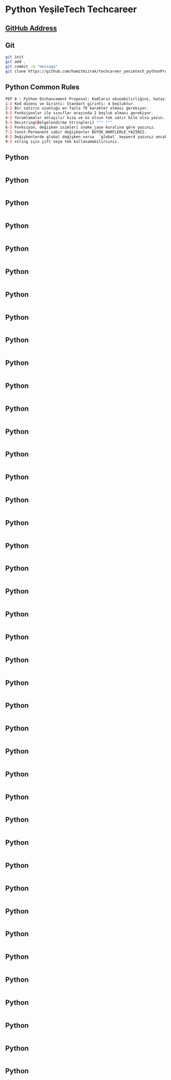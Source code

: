 # Python YeşileTech Techcareer
[GitHub Address](https://github.com/hamitmizrak/techcareer_yesimtech_pythonProject.git )
---

## Git 
```sh 
git init 
git add .
git commit -m "message"
git clone https://github.com/hamitmizrak/techcareer_yesimtech_pythonProject.git
```

## Python Common Rules
```sh
PEP 8 : Python Enchancement Proposal: Kodların okunabilirliğini, hatasız çalıştırmak için kurallar bütüdür.
1-) Kod düzeni ve Girinti: Standart girinti: 4 boşluktur.
2-) Bir satırın uzunluğu en fazla 79 karakter olması gerekiyor.
3-) Fonksiyonlar ile sınıflar arasında 2 boşluk olması gerekiyor.
4-) Yorumlamalar anlaşılır kısa ve öz olsun tek satır bile olsa yazın.
5-) Docstring(Belgelendirme Stringleri) """ """
6-) Fonksiyon, değişken isimleri snake_case kuralına göre yazınız.
7-) Const-Permanent sabir değişkenler BÜYÜK_HARFLERLE_YAZINIZ.
8-) Değişkenlerde global değişken varsa  `global` keyword yazınız ancak bu pekte önerilmez.
9-) string için çift veya tek kullanamabilirsiniz.
```



## Python
```sh 
```

## Python
```sh 
```

## Python
```sh 
```

## Python
```sh 
```

## Python
```sh 
```

## Python
```sh 
```

## Python
```sh 
```

## Python
```sh 
```

## Python
```sh 
```

## Python
```sh 
```

## Python
```sh 
```

## Python
```sh 
```

## Python
```sh 
```

## Python
```sh 
```

## Python
```sh 
```

## Python
```sh 
```

## Python
```sh 
```

## Python
```sh 
```

## Python
```sh 
```

## Python
```sh 
```

## Python
```sh 
```

## Python
```sh 
```

## Python
```sh 
```

## Python
```sh 
```

## Python
```sh 
```

## Python
```sh 
```

## Python
```sh 
```

## Python
```sh 
```

## Python
```sh 
```

## Python
```sh 
```

## Python
```sh 
```

## Python
```sh 
```

## Python
```sh 
```

## Python
```sh 
```

## Python
```sh 
```

## Python
```sh 
```

## Python
```sh 
```

## Python
```sh 
```

## Python
```sh 
```

## Python
```sh 
```

## Python
```sh 
```

